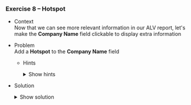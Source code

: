 ### Exercise 8 – Hotspot

- Context \
Now that we can see more relevant information in our ALV report, let's make the **Company Name** field clickable to display extra information

- Problem \
Add a **Hotspot** to the **Company Name** field
    - Hints
        <details>
        <summary>Show hints</summary>

        * Enable the Hotspot field of the **Company Name** column

        * Make a class that will handle the click event and implement it

        </details>

- Solution 
    <details>
    <summary>Show solution</summary>

    First, let's enable the hotspot click field of our **Company Name** column in our **DISPLAY_DATA** form

    ```abap
    " enable hotspot for company name field
    LOOP AT GT_FCAT1 INTO GS_FCAT1 WHERE FIELDNAME = 'BUTXT'.
        GS_FCAT1-HOTSPOT = 'X'.
        MODIFY GT_FCAT1 FROM GS_FCAT1 TRANSPORTING HOTSPOT WHERE FIELDNAME = 'BUTXT'.
    ENDLOOP.
    ```

    Our **Company Name** column should now be clickable

  ![Clickable](https://github.com/Fabeure/ABAP-Initiation/blob/main/Images/Clickable.png?raw=true)

  But nothing happens when we click on a company's name.
  We need to create a class that will handle these hotspot clicks.


  Let's start off by declaring the class and the instance reference in our main program


  ```abap
    CLASS LCL_EVENT_HANDLER DEFINITION FINAL.
    PUBLIC SECTION.

        METHODS:HANDLE_HOTSPOT_CLICK
            FOR EVENT HOTSPOT_CLICK OF CL_GUI_ALV_GRID.


    ENDCLASS. "lcl_event_handler DEFINITION
    DATA: GR_EVENT_HANDLER TYPE REF TO LCL_EVENT_HANDLER.

  ```	

  Let's now implement this class in our PBO module

  ```abap
    CLASS LCL_EVENT_HANDLER IMPLEMENTATION.

    METHOD HANDLE_HOTSPOT_CLICK.
        MESSAGE 'CLICKED' TYPE 'S'. "you can put any treatment here
        "CALL TRANSACTION 'ZEXO_DISPLAY_BUKRS_ALV'.
    ENDMETHOD. "handle_hotspot_click


    ENDCLASS. "lcl_event_handler IMPLEMENTATION
  ```

  Finally, let's add the hotspot click handler to our **GRID001** instance in our **DISPLAY_DATA** form


  ```abap
    CREATE OBJECT GR_EVENT_HANDLER .
    SET HANDLER GR_EVENT_HANDLER->HANDLE_HOTSPOT_CLICK FOR GRID0100.
  ```

  Our code should now work and when clicking on a company's game we get the following result

  ![Clicked](https://github.com/Fabeure/ABAP-Initiation/blob/main/Images/Clicked.png?raw=true)

    </details>






